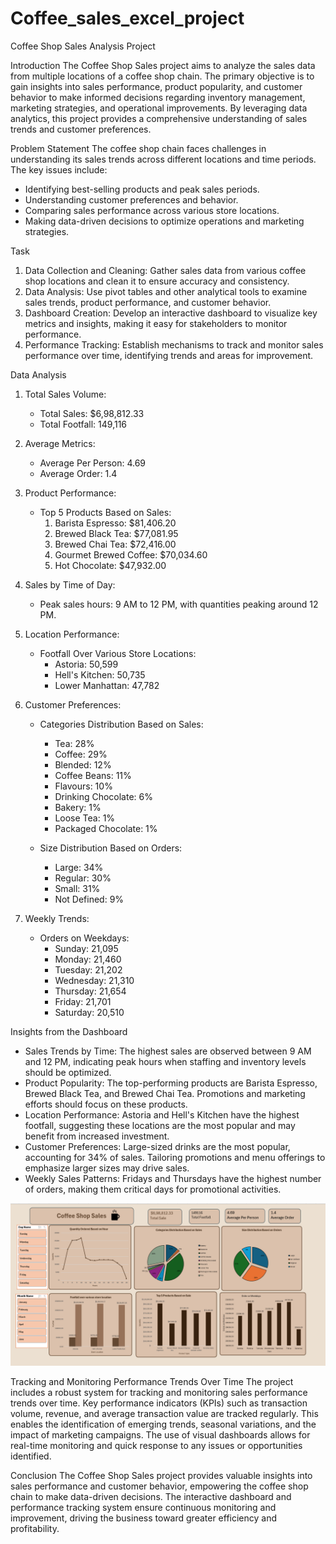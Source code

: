 # Coffee_sales_excel_project

Coffee Shop Sales Analysis Project

Introduction
The Coffee Shop Sales project aims to analyze the sales data from multiple locations of a coffee shop chain. The primary objective is to gain insights into sales performance, product popularity, and customer behavior to make informed decisions regarding inventory management, marketing strategies, and operational improvements. By leveraging data analytics, this project provides a comprehensive understanding of sales trends and customer preferences.

Problem Statement
The coffee shop chain faces challenges in understanding its sales trends across different locations and time periods. The key issues include:
- Identifying best-selling products and peak sales periods.
- Understanding customer preferences and behavior.
- Comparing sales performance across various store locations.
- Making data-driven decisions to optimize operations and marketing strategies.

Task
1. Data Collection and Cleaning: Gather sales data from various coffee shop locations and clean it to ensure accuracy and consistency.
2. Data Analysis: Use pivot tables and other analytical tools to examine sales trends, product performance, and customer behavior.
3. Dashboard Creation: Develop an interactive dashboard to visualize key metrics and insights, making it easy for stakeholders to monitor performance.
4. Performance Tracking: Establish mechanisms to track and monitor sales performance over time, identifying trends and areas for improvement.

Data Analysis
1. Total Sales Volume:
   - Total Sales: $6,98,812.33
   - Total Footfall: 149,116

2. Average Metrics:
   - Average Per Person: 4.69
   - Average Order: 1.4

3. Product Performance:
   - Top 5 Products Based on Sales:
     1. Barista Espresso: $81,406.20
     2. Brewed Black Tea: $77,081.95
     3. Brewed Chai Tea: $72,416.00
     4. Gourmet Brewed Coffee: $70,034.60
     5. Hot Chocolate: $47,932.00

4. Sales by Time of Day:
   - Peak sales hours: 9 AM to 12 PM, with quantities peaking around 12 PM.

5. Location Performance:
   - Footfall Over Various Store Locations:
     - Astoria: 50,599
     - Hell's Kitchen: 50,735
     - Lower Manhattan: 47,782

6. Customer Preferences:
   - Categories Distribution Based on Sales:
     - Tea: 28%
     - Coffee: 29%
     - Blended: 12%
     - Coffee Beans: 11%
     - Flavours: 10%
     - Drinking Chocolate: 6%
     - Bakery: 1%
     - Loose Tea: 1%
     - Packaged Chocolate: 1%

   - Size Distribution Based on Orders:
     - Large: 34%
     - Regular: 30%
     - Small: 31%
     - Not Defined: 9%

7. Weekly Trends:
   - Orders on Weekdays:
     - Sunday: 21,095
     - Monday: 21,460
     - Tuesday: 21,202
     - Wednesday: 21,310
     - Thursday: 21,654
     - Friday: 21,701
     - Saturday: 20,510

Insights from the Dashboard
- Sales Trends by Time: The highest sales are observed between 9 AM and 12 PM, indicating peak hours when staffing and inventory levels should be optimized.
- Product Popularity: The top-performing products are Barista Espresso, Brewed Black Tea, and Brewed Chai Tea. Promotions and marketing efforts should focus on these products.
- Location Performance: Astoria and Hell's Kitchen have the highest footfall, suggesting these locations are the most popular and may benefit from increased investment.
- Customer Preferences: Large-sized drinks are the most popular, accounting for 34% of sales. Tailoring promotions and menu offerings to emphasize larger sizes may drive sales.
- Weekly Sales Patterns: Fridays and Thursdays have the highest number of orders, making them critical days for promotional activities.
  
![Coffee Shop Sales Dashboard](https://github.com/Pratiksha-Analyst/Coffee_sales_excel_project/blob/main/coffe_shop.png)


Tracking and Monitoring Performance Trends Over Time
The project includes a robust system for tracking and monitoring sales performance trends over time. Key performance indicators (KPIs) such as transaction volume, revenue, and average transaction value are tracked regularly. This enables the identification of emerging trends, seasonal variations, and the impact of marketing campaigns. The use of visual dashboards allows for real-time monitoring and quick response to any issues or opportunities identified.

Conclusion
The Coffee Shop Sales project provides valuable insights into sales performance and customer behavior, empowering the coffee shop chain to make data-driven decisions. The interactive dashboard and performance tracking system ensure continuous monitoring and improvement, driving the business toward greater efficiency and profitability.
